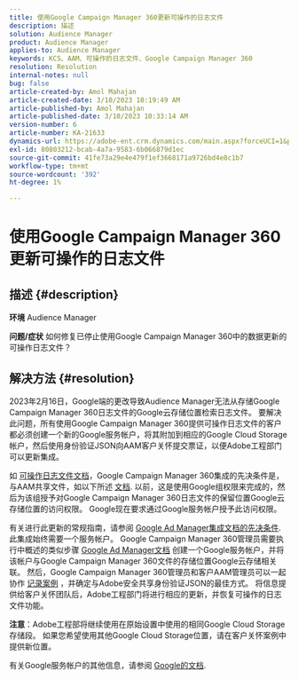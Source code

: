 ```yaml
---
title: 使用Google Campaign Manager 360更新可操作的日志文件
description: 描述
solution: Audience Manager
product: Audience Manager
applies-to: Audience Manager
keywords: KCS、AAM、可操作的日志文件、Google Campaign Manager 360
resolution: Resolution
internal-notes: null
bug: false
article-created-by: Amol Mahajan
article-created-date: 3/10/2023 10:19:49 AM
article-published-by: Amol Mahajan
article-published-date: 3/10/2023 10:33:14 AM
version-number: 6
article-number: KA-21633
dynamics-url: https://adobe-ent.crm.dynamics.com/main.aspx?forceUCI=1&pagetype=entityrecord&etn=knowledgearticle&id=fe984313-2dbf-ed11-83ff-6045bd006268
exl-id: 80803212-bcab-4a7a-9583-6b066879d1ec
source-git-commit: 41fe73a29e4e479f1ef3668171a9726bd4e8c1b7
workflow-type: tm+mt
source-wordcount: '392'
ht-degree: 1%

---
```


# 使用Google Campaign Manager 360更新可操作的日志文件

## 描述 {#description}

<b>环境</b>
Audience Manager


<b>问题/症状</b>
如何修复已停止使用Google Campaign Manager 360中的数据更新的可操作日志文件？


## 解决方法 {#resolution}


2023年2月16日，Google端的更改导致Audience Manager无法从存储Google Campaign Manager 360日志文件的Google云存储位置检索日志文件。 要解决此问题，所有使用Google Campaign Manager 360提供可操作日志文件的客户都必须创建一个新的Google服务帐户，将其附加到相应的Google Cloud Storage帐户，然后使用身份验证JSON向AAM客户关怀提交票证，以便Adobe工程部门可以更新集成。

如 [可操作日志文件文档](https://experienceleague.adobe.com/docs/audience-manager/user-guide/implementation-integration-guides/media-data-integration/actionable-log-files.html?lang=en)，Google Campaign Manager 360集成的先决条件是，与AAM共享文件，如以下所述 [文档](https://experienceleague.adobe.com/docs/audience-manager/user-guide/reporting/audience-optimization-reports/audience-optimization-advertisers/import-dcm.html?lang=en). 以前，这是使用Google组权限来完成的，然后为该组授予对Google Campaign Manager 360日志文件的保留位置Google云存储位置的访问权限。 Google现在要求通过Google服务帐户授予此访问权限。

有关进行此更新的常规指南，请参阅 [Google Ad Manager集成文档的先决条件](https://experienceleague.adobe.com/docs/audience-manager/user-guide/reporting/audience-optimization-reports/audience-optimization-publishers/import-dfp.html?lang=en). 此集成始终需要一个服务帐户。 Google Campaign Manager 360管理员需要执行中概述的类似步骤 [Google Ad Manager文档](https://experienceleague.adobe.com/docs/audience-manager/user-guide/reporting/audience-optimization-reports/audience-optimization-publishers/import-dfp.html?lang=en) 创建一个Google服务帐户，并将该帐户与Google Campaign Manager 360文件的存储位置Google云存储相关联。 然后，Google Campaign Manager 360管理员和客户AAM管理员可以一起协作 [记录案例](https://experienceleague.adobe.com/docs/customer-one/using/home.html) ，并确定与Adobe安全共享身份验证JSON的最佳方式。 将信息提供给客户关怀团队后，Adobe工程部门将进行相应的更新，并恢复可操作的日志文件功能。

<b>注意</b>：Adobe工程部将继续使用在原始设置中使用的相同Google Cloud Storage存储段。 如果您希望使用其他Google Cloud Storage位置，请在客户关怀案例中提供新位置。

有关Google服务帐户的其他信息，请参阅 [Google的文档](https://cloud.google.com/iam/docs/service-accounts-create#creating_a_service_account).
